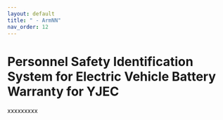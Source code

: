 ```yaml
---
layout: default
title: " - ArmNN"
nav_order: 12
---
```


# Personnel Safety Identification System for Electric Vehicle Battery Warranty for YJEC
xxxxxxxxx